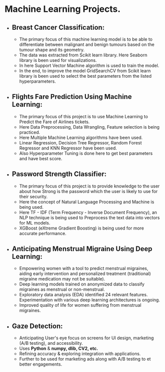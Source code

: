 # Machine Learning Projects.

   - ## Breast Cancer Classification:
      - The primary focus of this machine learning model is to be able to differentiate between malignant and benign tumours based on the tumour shape and its geometry.
      - The data was extracted from Scikit learn library. Here Seaborn library is been used for visualizations.
      - In here Support Vector Machine algorithm is used to train the model.
      - In the end, to improve the model GridSearchCV from Scikit learn library is been used to select the best parameters from the listed hyperparameters.
   
  - ## Flights Fare Prediction Using Machine Learning:
      - The primary focus of this project is to use Machine Learning to Predict the Fare of Airlines tickets.
      - Here Data Preprocessing, Data Wrangling, Feature selection is being practiced.
      - Here Multiple Machine Learning algorithms have been used.
      - Linear Regression, Decision Tree Regressor, Random Forest Regressor and KNN Regressor have been used.
      - Also Hyperparameter Tuning is done here to get best parameters and have best score.
  
   - ## Password Strength Classifier:
      - The primary focus of this project is to provide knowledge to the user about how Strong is the password which the user is likely to use for their security.
      - Here the concept of Natural Language Processing and Machine is being used.
      - Here TF - IDF (Term Frequency - Inverse Document Frequency), an NLP technique is being used to Preprocess the text data into vectors for ML models.
      - XGBoost (eXtreme Gradient Boosting) is being used for more accurate performance.

   - ## Anticipating Menstrual Migraine Using Deep Learning:
      - Empowering women with a tool to predict menstrual migraines, aiding early intervention and personalized treatment (traditional) migraine medication may not be suitable).
      - Deep learning models trained on anonymized data to classify migraines as menstrual or non-menstrual.
      - Exploratory data analysis (EDA) identified 24 relevant features. Experimentation with various deep learning architectures is ongoing.
      - Improved quality of life for women suffering from menstrual migraines.

   - ## Gaze Detection:
      - Anticipating User's eye focus on screens for UI design, marketing (A/B testing), and accessibility.
      - Uses **Python** & **numpy, dlib, CV2, etc.**
      - Refining accuracy & exploring integration with applications.
      - Further to be used for marketing ads along with A/B testing to et better engagements. 

